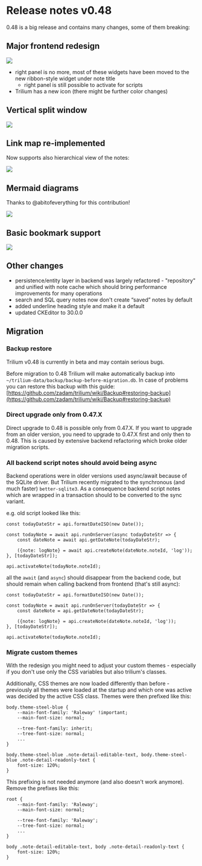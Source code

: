 # Release notes v0.48
0.48 is a big release and contains many changes, some of them breaking:

Major frontend redesign
-----------------------

![](relnotes48/screenshot.png)

*   right panel is no more, most of these widgets have been moved to the new ribbon-style widget under note title
    *   right panel is still possible to activate for scripts
*   Trilium has a new icon (there might be further color changes)

Vertical split window
---------------------

![](relnotes48/split.png)

Link map re-implemented
-----------------------

Now supports also hierarchical view of the notes:

![](relnotes48/note-map.png)

Mermaid diagrams
----------------

Thanks to @abitofeverything for this contribution!

![](relnotes48/mermaid.png)

Basic bookmark support
----------------------

![](relnotes48/bookmarks.png)

Other changes
-------------

*   persistence/entity layer in backend was largely refactored - "repository" and unified with note cache which should bring performance improvements for many operations
*   search and SQL query notes now don't create “saved” notes by default
*   added underline heading style and make it a default
*   updated CKEditor to 30.0.0

Migration
---------

### Backup restore

Trilium v0.48 is currently in beta and may contain serious bugs.

Before migration to 0.48 Trilium will make automatically backup into `~/trilium-data/backup/backup-before-migration.db`. In case of problems you can restore this backup with this guide: [https://github.com/zadam/trilium/wiki/Backup#restoring-backup](https://github.com/zadam/trilium/wiki/Backup#restoring-backup)

### Direct upgrade only from 0.47.X

Direct upgrade to 0.48 is possible only from 0.47.X. If you want to upgrade from an older version, you need to upgrade to 0.47.X first and only then to 0.48. This is caused by extensive backend refactoring which broke older migration scripts.

### All backend script notes should avoid being async

Backend operations were in older versions used async/await because of the SQLite driver. But Trilium recently migrated to the synchronous (and much faster) `better-sqlite3`. As a consequence backend script notes which are wrapped in a transaction should to be converted to the sync variant.

e.g. old script looked like this:

    const todayDateStr = api.formatDateISO(new Date());
    
    const todayNote = await api.runOnServer(async todayDateStr => {
        const dateNote = await api.getDateNote(todayDateStr);
        
        ({note: logNote} = await api.createNote(dateNote.noteId, 'log'));
    }, [todayDateStr]);
    
    api.activateNote(todayNote.noteId);

all the `await` (and `async`) should disappear from the backend code, but should remain when calling backend from frontend (that's still async):

    const todayDateStr = api.formatDateISO(new Date());
    
    const todayNote = await api.runOnServer(todayDateStr => {
        const dateNote = api.getDateNote(todayDateStr);
        
        ({note: logNote} = api.createNote(dateNote.noteId, 'log'));
    }, [todayDateStr]);
    
    api.activateNote(todayNote.noteId);

### Migrate custom themes

With the redesign you might need to adjust your custom themes - especially if you don't use only the CSS variables but also trilium's classes.

Additionally, CSS themes are now loaded differently than before - previously all themes were loaded at the startup and which one was active was decided by the active CSS class. Themes were then prefixed like this:

    body.theme-steel-blue {
        --main-font-family: 'Raleway' !important;
        --main-font-size: normal;
    
        --tree-font-family: inherit;
        --tree-font-size: normal;
    	...
    }
    
    body.theme-steel-blue .note-detail-editable-text, body.theme-steel-blue .note-detail-readonly-text {
        font-size: 120%;
    }

This prefixing is not needed anymore (and also doesn't work anymore). Remove the prefixes like this:

    root {
        --main-font-family: 'Raleway';
        --main-font-size: normal;
        
        --tree-font-family: 'Raleway';
        --tree-font-size: normal;
        ...
    }
    
    body .note-detail-editable-text, body .note-detail-readonly-text {
        font-size: 120%;
    }